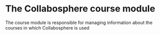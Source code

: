 # The Collabosphere course module

The course module is responsible for managing information about the courses
in which Collabosphere is used
